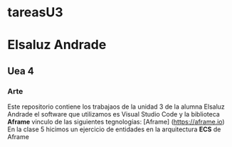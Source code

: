 # tareasU3
# Elsaluz Andrade
## Uea 4
### Arte
Este repositorio contiene los trabajaos de la unidad 3 de la alumna Elsaluz Andrade 
el software que utilizamos es Visual Studio Code y la biblioteca **Aframe**
vinculo de las siguientes tegnologías:
 [Aframe] (https://aframe.io)  
 En la clase 5 hicimos un ejercicio de entidades en 
 la arquitectura **ECS** de Aframe 
